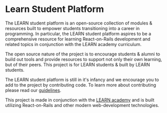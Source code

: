 <!-- The purpose of a README is to answer 4 questions:

What is this project trying to achieve? (A short description will be great.)

Can I use it? (What are the prerequisites?)

If so, how? (How can I install it? What are the code snippets that work out-of-box?)

If I like it, how can I join? (What license is this project under? What are the rules for contributing?)
 -->

# Learn Student Platform

The LEARN student platform is an open-source collection of modules & resources built to empower students transitioning into a career in programming. In particular, the LEARN student platform aspires to be a comprehensive resource for learning React-on-Rails development and related topics in conjunction with the LEARN academy curriculum.

The open source nature of the project is to encourage students & alumni to build out tools and provide resources to support not only their own learning, but of their peers. This project is for LEARN students & built by LEARN students.

The LEARN student platform is still in it's infancy and we encourage you to add to the project by contributing code. To learn more about contributing please read our [guidelines]((CONTRIBUTING.md)
).

This project is made in conjunction with the [LEARN academy](https://www.learnacademy.org/) and is built utilizing React-on-Rails and other modern web-development technologies.
